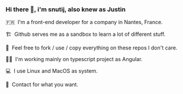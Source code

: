 ### Hi there 👋, i'm snutij, also knew as Justin

🇫🇷&nbsp; I'm a front-end developer for a company in Nantes, France.

🏗️&nbsp; Github serves me as a sandbox to learn a lot of different stuff. 

🤝&nbsp; Feel free to fork / use / copy everything on these repos I don't care.

👨‍💻&nbsp; I'm working mainly on typescript project as Angular.

💻&nbsp; I use Linux and MacOS as system.

💬&nbsp; Contact for what you want.




